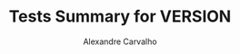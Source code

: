 ---
title: Tests Summary for VERSION
author: Alexandre Carvalho
menu_title: VERSION
category: surefire_reports
layout: iframe
iframe_url: /docs/VERSION/site/surefire-report.html
order: ORDER
---